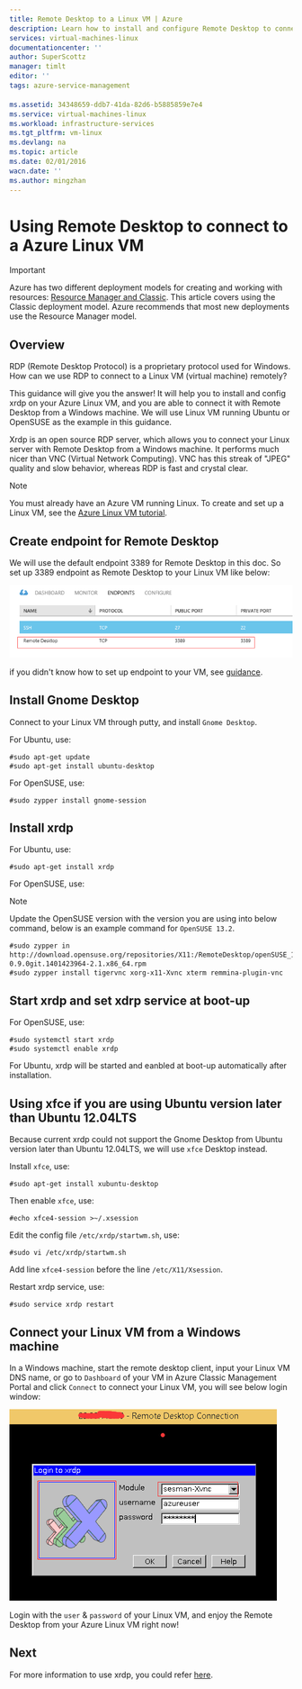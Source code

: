 ```yaml
---
title: Remote Desktop to a Linux VM | Azure
description: Learn how to install and configure Remote Desktop to connect to a Azure Linux VM
services: virtual-machines-linux
documentationcenter: ''
author: SuperScottz
manager: timlt
editor: ''
tags: azure-service-management

ms.assetid: 34348659-ddb7-41da-82d6-b5885859e7e4
ms.service: virtual-machines-linux
ms.workload: infrastructure-services
ms.tgt_pltfrm: vm-linux
ms.devlang: na
ms.topic: article
ms.date: 02/01/2016
wacn.date: ''
ms.author: mingzhan
---
```


# Using Remote Desktop to connect to a Azure Linux VM
> [!IMPORTANT] 
> Azure has two different deployment models for creating and working with resources: [Resource Manager and Classic](../azure-resource-manager/resource-manager-deployment-model.md). This article covers using the Classic deployment model. Azure recommends that most new deployments use the Resource Manager model.

## Overview
RDP (Remote Desktop Protocol) is a proprietary protocol used for Windows. How can we use RDP to connect to a Linux VM (virtual machine) remotely?

This guidance will give you the answer! It will help you to install and config xrdp on your Azure Linux VM, and you are able to connect it with Remote Desktop from a Windows machine. We will use Linux VM running Ubuntu or OpenSUSE as the example in this guidance.

Xrdp is an open source RDP server, which allows you to connect your Linux server with Remote Desktop from a Windows machine. It performs much nicer than VNC (Virtual Network Computing). VNC has this streak of "JPEG" quality and slow behavior, whereas RDP is fast and crystal clear.

> [!NOTE]
> You must already have an Azure VM running Linux. To create and set up a Linux VM, see the [Azure Linux VM tutorial](virtual-machines-linux-classic-createportal.md?toc=%2fazure%2fvirtual-machines%2flinux%2fclassic%2ftoc.json).
> 
> 

## Create endpoint for Remote Desktop
We will use the default endpoint 3389 for Remote Desktop in this doc. So set up 3389 endpoint as Remote Desktop to your Linux VM like below:

![image](./media/virtual-machines-linux-classic-remote-desktop/no1.png)

if you didn't know how to set up endpoint to your VM, see [guidance](virtual-machines-linux-classic-setup-endpoints.md?toc=%2fazure%2fvirtual-machines%2flinux%2fclassic%2ftoc.json).

## Install Gnome Desktop
Connect to your Linux VM through putty, and install `Gnome Desktop`.

For Ubuntu, use:

    #sudo apt-get update
    #sudo apt-get install ubuntu-desktop

For OpenSUSE, use:

    #sudo zypper install gnome-session

## Install xrdp
For Ubuntu, use:

    #sudo apt-get install xrdp

For OpenSUSE, use:

> [!NOTE]
> Update the OpenSUSE version with the version you are using into below command, below is an example command for `OpenSUSE 13.2`.
> 
> 

    #sudo zypper in http://download.opensuse.org/repositories/X11:/RemoteDesktop/openSUSE_13.2/x86_64/xrdp-0.9.0git.1401423964-2.1.x86_64.rpm
    #sudo zypper install tigervnc xorg-x11-Xvnc xterm remmina-plugin-vnc

## Start xrdp and set xdrp service at boot-up
For OpenSUSE, use:

    #sudo systemctl start xrdp
    #sudo systemctl enable xrdp

For Ubuntu, xrdp will be started and eanbled at boot-up automatically after installation.

## Using xfce if you are using Ubuntu version later than Ubuntu 12.04LTS
Because current xrdp could not support the Gnome Desktop from Ubuntu version later than Ubuntu 12.04LTS, we will use `xfce` Desktop instead.

Install `xfce`, use:

    #sudo apt-get install xubuntu-desktop

Then enable `xfce`, use:

    #echo xfce4-session >~/.xsession

Edit the config file `/etc/xrdp/startwm.sh`, use:

    #sudo vi /etc/xrdp/startwm.sh   

Add line `xfce4-session` before the line `/etc/X11/Xsession`.

Restart xrdp service, use:

    #sudo service xrdp restart

## Connect your Linux VM from a Windows machine
In a Windows machine, start the remote desktop client, input your Linux VM DNS name, or go to `Dashboard` of your VM in Azure Classic Management Portal and click `Connect` to connect your Linux VM, you will see below login window:

![image](./media/virtual-machines-linux-classic-remote-desktop/no2.png)

Login with the `user` & `password` of your Linux VM, and enjoy the Remote Desktop from your Azure Linux VM right now!

## Next
For more information to use xrdp, you could refer [here](http://www.xrdp.org/).